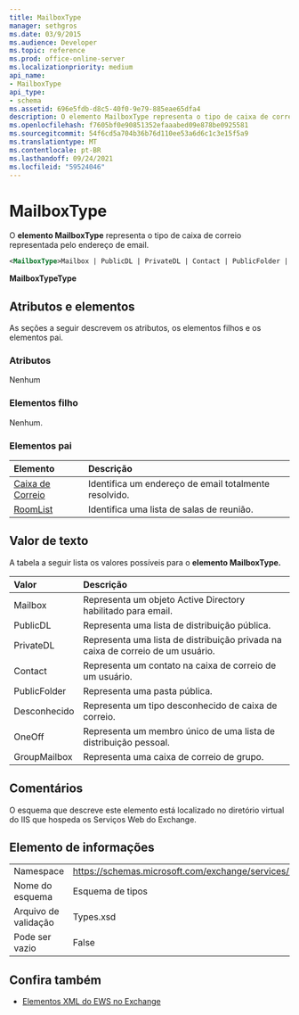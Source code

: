 ```yaml
---
title: MailboxType
manager: sethgros
ms.date: 03/9/2015
ms.audience: Developer
ms.topic: reference
ms.prod: office-online-server
ms.localizationpriority: medium
api_name:
- MailboxType
api_type:
- schema
ms.assetid: 696e5fdb-d8c5-40f0-9e79-885eae65dfa4
description: O elemento MailboxType representa o tipo de caixa de correio representada pelo endereço de email.
ms.openlocfilehash: f7605bf0e90851352efaaabed09e878be0925581
ms.sourcegitcommit: 54f6cd5a704b36b76d110ee53a6d6c1c3e15f5a9
ms.translationtype: MT
ms.contentlocale: pt-BR
ms.lasthandoff: 09/24/2021
ms.locfileid: "59524046"
---
```

# <a name="mailboxtype"></a>MailboxType

O **elemento MailboxType** representa o tipo de caixa de correio representada pelo endereço de email. 
  
```XML
<MailboxType>Mailbox | PublicDL | PrivateDL | Contact | PublicFolder | Unknown | OneOff | GroupMailbox</MailboxType>
```

**MailboxTypeType**

## <a name="attributes-and-elements"></a>Atributos e elementos

As seções a seguir descrevem os atributos, os elementos filhos e os elementos pai.
  
### <a name="attributes"></a>Atributos

Nenhum
  
### <a name="child-elements"></a>Elementos filho

Nenhum.
  
### <a name="parent-elements"></a>Elementos pai

|**Elemento**|**Descrição**|
|:-----|:-----|
|[Caixa de Correio](mailbox.md) <br/> |Identifica um endereço de email totalmente resolvido.  <br/> |
|[RoomList](roomlist.md) <br/> |Identifica uma lista de salas de reunião.  <br/> |
   
## <a name="text-value"></a>Valor de texto

A tabela a seguir lista os valores possíveis para o **elemento MailboxType.** 
  
|**Valor**|**Descrição**|
|:-----|:-----|
|Mailbox  <br/> |Representa um objeto Active Directory habilitado para email.  <br/> |
|PublicDL  <br/> |Representa uma lista de distribuição pública.  <br/> |
|PrivateDL  <br/> |Representa uma lista de distribuição privada na caixa de correio de um usuário.  <br/> |
|Contact  <br/> |Representa um contato na caixa de correio de um usuário.  <br/> |
|PublicFolder  <br/> |Representa uma pasta pública.  <br/> |
|Desconhecido  <br/> |Representa um tipo desconhecido de caixa de correio.  <br/> |
|OneOff  <br/> |Representa um membro único de uma lista de distribuição pessoal.  <br/> |
|GroupMailbox  <br/> |Representa uma caixa de correio de grupo.  <br/> |
   
## <a name="remarks"></a>Comentários

O esquema que descreve este elemento está localizado no diretório virtual do IIS que hospeda os Serviços Web do Exchange.
  
## <a name="element-information"></a>Elemento de informações

|||
|:-----|:-----|
|Namespace  <br/> |https://schemas.microsoft.com/exchange/services/2006/types  <br/> |
|Nome do esquema  <br/> |Esquema de tipos  <br/> |
|Arquivo de validação  <br/> |Types.xsd  <br/> |
|Pode ser vazio  <br/> |False  <br/> |
   
## <a name="see-also"></a>Confira também

- [Elementos XML do EWS no Exchange](ews-xml-elements-in-exchange.md)

